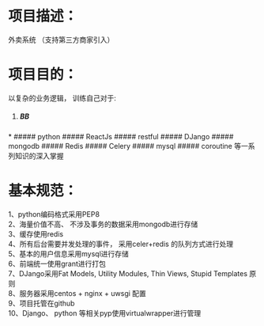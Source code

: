 项目描述：
====
外卖系统 （支持第三方商家引入）


项目目的：
====
以复杂的业务逻辑， 训练自己对于:
<ol>
<li><h5>BB<h5></li>
</ol>
*  ##### python
##### ReactJs
##### restful
##### DJango
##### mongodb
##### Redis
##### Celery
##### mysql
##### coroutine
等一系列知识的深入掌握


基本规范：
====
1、python编码格式采用PEP8  
2、海量价值不高、 不涉及事务的数据采用mongodb进行存储  
3、缓存使用redis  
4、所有后台需要并发处理的事件， 采用celer+redis 的队列方式进行处理  
5、基本的用户信息采用mysql进行存储  
6、前端统一使用grant进行打包  
7、DJango采用Fat Models, Utility Modules, Thin Views, Stupid Templates 原则  
8、服务器采用centos + nginx + uwsgi 配置  
9、项目托管在github  
10、Django、 python 等相关pyp使用virtualwrapper进行管理  

